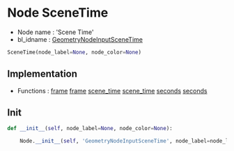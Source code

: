 # Node SceneTime

- Node name : 'Scene Time'
- bl_idname : [GeometryNodeInputSceneTime](https://docs.blender.org/api/current/bpy.types.GeometryNodeInputSceneTime.html)


``` python
SceneTime(node_label=None, node_color=None)
```
## Implementation

- Functions : [frame](/docs/GeoNodes/GeoNodesTree.md#frame) [frame](/docs/GeoNodes/GeoNodesTree.md#frame) [scene_time](/docs/GeoNodes/GeoNodesTree.md#scene_time) [scene_time](/docs/GeoNodes/GeoNodesTree.md#scene_time) [seconds](/docs/GeoNodes/GeoNodesTree.md#seconds) [seconds](/docs/GeoNodes/GeoNodesTree.md#seconds)

## Init

``` python
def __init__(self, node_label=None, node_color=None):

    Node.__init__(self, 'GeometryNodeInputSceneTime', node_label=node_label, node_color=node_color)
```

